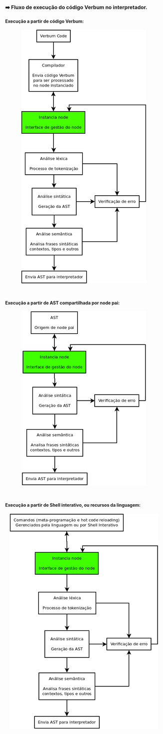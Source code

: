 ### :arrow_right: Fluxo de execução do código Verbum no interpretador.

#### Execução a partir de código Verbum:
<p align="center">
    <img src="images/fluxo-1.png" />
</p>

<br>

#### Execução a partir de AST compartilhada por node pai:
<p align="center">
    <img src="images/fluxo-2.png" />
</p>

<br>

#### Execução a partir de Shell interativo, ou recursos da linguagem:
<p align="center">
    <img src="images/fluxo-3.png" />
</p>



